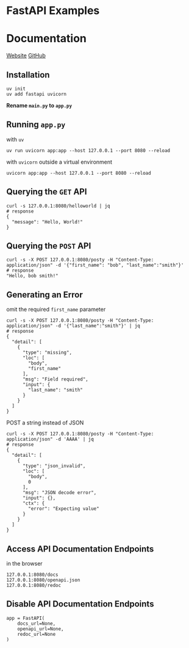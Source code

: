 # FastAPI Examples

# Documentation
[Website](https://fastapi.tiangolo.com/) [GitHub](https://github.com/fastapi/fastapi)

## Installation
```
uv init
uv add fastapi uvicorn
```
**Rename `main.py` to `app.py`**

## Running `app.py`
with `uv`
```
uv run uvicorn app:app --host 127.0.0.1 --port 8080 --reload
```

with `uvicorn` outside a virtual environment
```
uvicorn app:app --host 127.0.0.1 --port 8080 --reload
```

## Querying the `GET` API
```
curl -s 127.0.0.1:8080/helloworld | jq
# response
{
  "message": "Hello, World!"
}
```

## Querying the `POST` API
```
curl -s -X POST 127.0.0.1:8080/posty -H "Content-Type: application/json" -d '{"first_name": "bob", "last_name":"smith"}'
# response
"Hello, bob smith!"
```

## Generating an Error
omit the required `first_name` parameter
```
curl -s -X POST 127.0.0.1:8080/posty -H "Content-Type: application/json" -d '{"last_name":"smith"}' | jq
# response
{
  "detail": [
    {
      "type": "missing",
      "loc": [
        "body",
        "first_name"
      ],
      "msg": "Field required",
      "input": {
        "last_name": "smith"
      }
    }
  ]
}
```

POST a string instead of JSON
```
curl -s -X POST 127.0.0.1:8080/posty -H "Content-Type: application/json" -d 'AAAA' | jq
# response
{
  "detail": [
    {
      "type": "json_invalid",
      "loc": [
        "body",
        0
      ],
      "msg": "JSON decode error",
      "input": {},
      "ctx": {
        "error": "Expecting value"
      }
    }
  ]
}
```

## Access API Documentation Endpoints
in the browser
```
127.0.0.1:8080/docs
127.0.0.1:8080/openapi.json
127.0.0.1:8080/redoc
```

## Disable API Documentation Endpoints
```
app = FastAPI(
	docs_url=None,
	openapi_url=None,
	redoc_url=None
)
```
